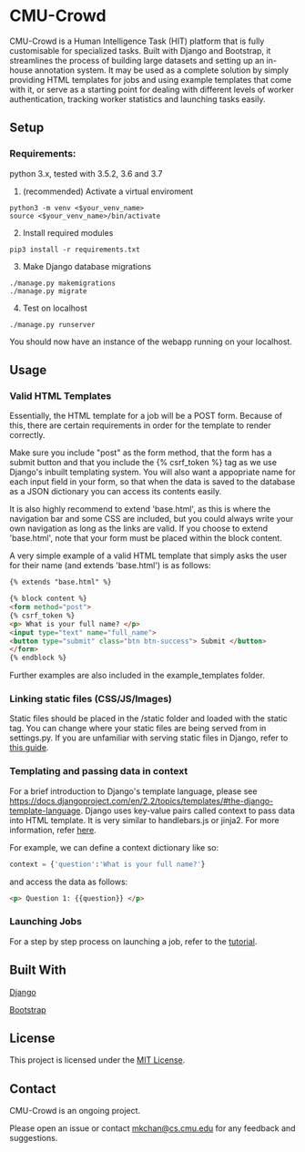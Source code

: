 # CMU-Crowd
CMU-Crowd is a Human Intelligence Task (HIT) platform that is fully customisable for specialized tasks. Built with Django and Bootstrap, it streamlines the process of building large datasets and setting up an in-house annotation system.
It may be used as a complete solution by simply providing HTML templates for jobs and using example templates that come with it, or serve as a starting point for dealing with different levels of worker authentication, tracking worker statistics and launching tasks easily.



## Setup

### Requirements: 
python 3.x, tested with 3.5.2, 3.6 and 3.7

1. (recommended) Activate a virtual enviroment 
```console
python3 -m venv <$your_venv_name>
source <$your_venv_name>/bin/activate
```
2. Install required modules 
```console
pip3 install -r requirements.txt
```
3. Make Django database migrations
```console
./manage.py makemigrations
./manage.py migrate
```
4. Test on localhost 
```console
./manage.py runserver
```
You should now have an instance of the webapp running on your localhost.

## Usage

### Valid HTML Templates
Essentially, the HTML template for a job will be a POST form. Because of this, there are certain requirements in order for the template to render correctly.

Make sure you include "post" as the form method, that the form has a submit button and that you include the {% csrf_token %} tag as we use Django's inbuilt templating system. You will also want a appopriate name for each input field in your form, so that when the data is saved to the database as a JSON dictionary you can access its contents easily.

It is also highly recommend to extend 'base.html', as this is where the navigation bar and some CSS are included, but you could always write your own navigation as long as the links are valid. If you choose to extend 'base.html', note that your form must be placed within the block content. 

A very simple example of a valid HTML template that simply asks the user for their name (and extends 'base.html') is as follows:

```HTML
{% extends "base.html" %}

{% block content %}
<form method="post">
{% csrf_token %}
<p> What is your full name? </p>
<input type="text" name="full_name">
<button type="submit" class="btn btn-success"> Submit </button>
</form>
{% endblock %}
```
Further examples are also included in the example_templates folder.


### Linking static files (CSS/JS/Images)
Static files should be placed in the /static folder and loaded with the static tag. You can change where your static files are being served from in settings.py. If you are unfamiliar with serving static files in Django, refer to [this guide](https://docs.djangoproject.com/en/2.1/howto/static-files/).


### Templating and passing data in context
For a brief introduction to Django's template language, please see https://docs.djangoproject.com/en/2.2/topics/templates/#the-django-template-language.
Django uses key-value pairs called context to pass data into HTML template. It is very similar to handlebars.js or jinja2. For more information, refer [here](https://docs.djangoproject.com/en/2.2/ref/templates/api/#django.template.Context).

For example, we can define a context dictionary like so:
```python
context = {'question':'What is your full name?'}
```
and access the data as follows:
```HTML
<p> Question 1: {{question}} </p>
```

### Launching Jobs
For a step by step process on launching a job, refer to the [tutorial](tutorial.md).
## Built With
[Django](https://www.djangoproject.com/)

[Bootstrap](https://getbootstrap.com/)


## License

This project is licensed under the [MIT License](https://opensource.org/licenses/MIT).

## Contact
CMU-Crowd is an ongoing project. 

Please open an issue or contact mkchan@cs.cmu.edu for any feedback and suggestions.

